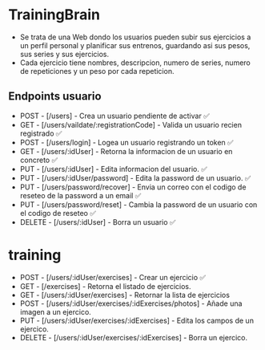 # TrainingBrain

- Se trata de una Web dondo los usuarios pueden subir sus ejercicios a un perfil personal y planificar sus entrenos, guardando asi sus pesos, sus series y sus ejercicios.
- Cada ejercicio tiene nombres, descripcion, numero de series, numero de repeticiones y un peso por cada repeticion.

## Endpoints usuario

- POST - [/users] - Crea un usuario pendiente de activar ✅
- GET - [/users/vaildate/:registrationCode] - Valida un usuario recien registrado ✅
- POST - [/users/login] - Logea un usuario registrando un token ✅
- GET - [/users/:idUser] - Retorna la informacion de un usuario en concreto ✅
- PUT - [/users/:idUser] - Edita informacion del usuario. ✅
- PUT - [/users/:idUser/password] - Edita la password de un usuario. ✅
- PUT - [/users/password/recover] - Envia un correo con el codigo de reseteo de la password a un email ✅
- PUT - [/users/password/reset] - Cambia la password de un usuario con el codigo de reseteo ✅
- DELETE - [/users/:idUser] - Borra un usuario ✅

# training

- POST - [/users/:idUser/exercises] - Crear un ejercicio ✅
- GET - [/exercises] - Retorna el listado de ejercicios.
- GET - [/users/:idUser/exercises] - Retornar la lista de ejercicios
- POST - [/users/:idUser/exercises/:idExercises/photos] - Añade una imagen a un ejercico.
- PUT - [/users/:idUser/exercises/:idExercises] - Edita los campos de un ejercico.
- DELETE - [/users/:idUser/exercises/:idExercises] - Borra un ejercico.


